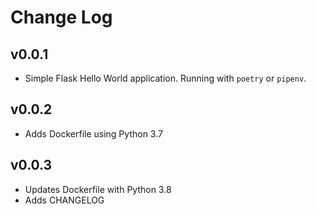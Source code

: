 # Change Log

## v0.0.1

- Simple Flask Hello World application. Running with `poetry` or `pipenv`.

## v0.0.2

- Adds Dockerfile using Python 3.7

## v0.0.3

- Updates Dockerfile with Python 3.8
- Adds CHANGELOG

